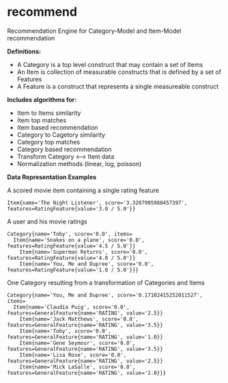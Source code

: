 recommend
=========

Recommendation Engine for Category-Model and Item-Model recommendation

**Definitions:**

- A Category is a top level construct that may contain a set of Items
- An Item is collection of measurable constructs that is defined by a set of Features
- A Feature is a construct that represents a single measureable construct

**Includes algorithms for:**

- Item to Items similarity
- Item top matches
- Item based recommendation 
- Category to Cagetory similarity
- Category top matches
- Category based recommendation
- Transform Category <--> Item data
- Normalization methods (linear, log, poisson)

**Data Representation Examples**

A scored movie item containing a single rating feature
```
Item{name='The Night Listener', score='3.3207995980457397', features=RatingFeature{value='3.0 / 5.0'}}
```

A user and his movie ratings
```
Category{name='Toby', score='0.0', items=
  Item{name='Snakes on a plane', score='0.0', features=RatingFeature{value='4.5 / 5.0'}}
	Item{name='Superman Returns', score='0.0', features=RatingFeature{value='4.0 / 5.0'}}
	Item{name='You, Me and Dupree', score='0.0', features=RatingFeature{value='1.0 / 5.0'}}}
```

One Category resulting from a transformation of Categories and Items 
```
Category{name='You, Me and Dupree', score='0.17102415252011527', items=
  Item{name='Claudia Puig', score='0.0', features=GeneralFeature{name='RATING', value='2.5}}
	Item{name='Jack Matthews', score='0.0', features=GeneralFeature{name='RATING', value='3.5}}
	Item{name='Toby', score='0.0', features=GeneralFeature{name='RATING', value='1.0}}
	Item{name='Gene Seymour', score='0.0', features=GeneralFeature{name='RATING', value='3.5}}
	Item{name='Lisa Rose', score='0.0', features=GeneralFeature{name='RATING', value='2.5}}
	Item{name='Mick LaSalle', score='0.0', features=GeneralFeature{name='RATING', value='2.0}}}
```	
	
	
